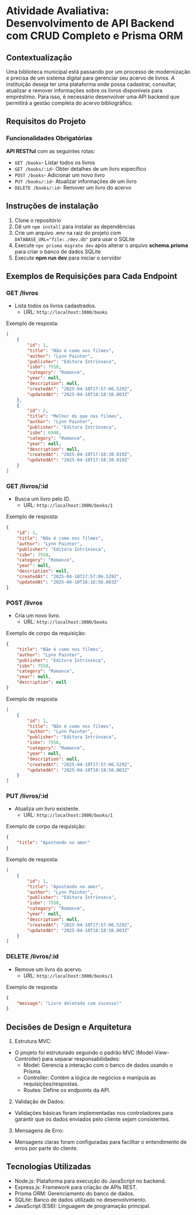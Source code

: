 # Atividade Avaliativa: Desenvolvimento de API Backend com CRUD Completo e Prisma ORM

## Contextualização

Uma biblioteca municipal está passando por um processo de modernização e precisa de um sistema digital para gerenciar seu acervo de livros. A instituição deseja ter uma plataforma onde possa cadastrar, consultar, atualizar e remover informações sobre os livros disponíveis para empréstimo. Para isso, é necessário desenvolver uma API backend que permitirá a gestão completa do acervo bibliográfico.

## Requisitos do Projeto

### Funcionalidades Obrigatórias

**API RESTful** com as seguintes rotas: 
- `GET /books`- Listar todos os livros 
- `GET /books/:id`- Obter detalhes de um livro específico 
- `POST /books`- Adicionar um novo livro 
- `PUT /books/:id`- Atualizar informações de um livro 
- `DELETE /books/:id`- Remover um livro do acervo

## Instruções de instalação

1. Clone o repositório
2. Dê um `npm install` para instalar as dependências
3. Crie um arquivo .env na raiz do projeto com `DATABASE_URL="file:./dev.db"` para usar o SQLite
4. Execute `npx prisma migrate dev` após alterar o arquivo **schema.prisma** para criar o banco de dados SQLite
5. Execute **npm run dev** para iniciar o servidor

## Exemplos de Requisições para Cada Endpoint

### GET /livros

- Lista todos os livros cadastrados.
    - URL: `http://localhost:3000/books`

Exemplo de resposta:

```json
[
    {
        "id": 1,
        "title": "Não é como nos filmes",
        "author": "Lynn Painter",
        "publisher": "Editora Intrínseca",
        "isbn": 7558,
        "category": "Romance",
        "year": null,
        "description": null,
        "createdAt": "2025-04-10T17:57:06.529Z",
        "updatedAt": "2025-04-10T18:18:56.803Z"
    },
    {
        "id": 2,
        "title": "Melhor do que nos filmes",
        "author": "Lynn Painter",
        "publisher": "Editora Intrínseca",
        "isbn": 6948,
        "category": "Romance",
        "year": null,
        "description": null,
        "createdAt": "2025-04-10T17:58:30.019Z",
        "updatedAt": "2025-04-10T17:58:30.019Z"
    }
]
```

### GET /livros/:id

- Busca um livro pelo ID.
    - URL: `http://localhost:3000/books/1`

Exemplo de resposta:

```json
{
    "id": 1,
    "title": "Não é como nos filmes",
    "author": "Lynn Painter",
    "publisher": "Editora Intrínseca",
    "isbn": 7558,
    "category": "Romance",
    "year": null,
    "description": null,
    "createdAt": "2025-04-10T17:57:06.529Z",
    "updatedAt": "2025-04-10T18:18:56.803Z"
}
```

### POST /livros

- Cria um novo livro.
    - URL: `http://localhost:3000/books`

Exemplo de corpo da requisição:

```json
{
    "title": "Não é como nos filmes",
    "author": "Lynn Painter",
    "publisher": "Editora Intrínseca",
    "isbn": 7558,
    "category": "Romance",
    "year": null,
    "description": null
}
```

Exemplo de resposta:

```json
[
    {
        "id": 1,
        "title": "Não é como nos filmes",
        "author": "Lynn Painter",
        "publisher": "Editora Intrínseca",
        "isbn": 7558,
        "category": "Romance",
        "year": null,
        "description": null,
        "createdAt": "2025-04-10T17:57:06.529Z",
        "updatedAt": "2025-04-10T18:18:56.803Z"
    }
]
```

### PUT /livros/:id

- Atualiza um livro existente.
    - URL: `http://localhost:3000/books/1`

Exemplo de corpo da requisição:

```json
{
    "title": "Apostando no amor"
}
```

Exemplo de resposta:

```json
[
    {
        "id": 1,
        "title": "Apostando no amor",
        "author": "Lynn Painter",
        "publisher": "Editora Intrínseca",
        "isbn": 7558,
        "category": "Romance",
        "year": null,
        "description": null,
        "createdAt": "2025-04-10T17:57:06.529Z",
        "updatedAt": "2025-04-10T18:18:56.803Z"
    }
]
```

### DELETE /livros/:id

- Remove um livro do acervo.
    - URL: `http://localhost:3000/books/1`

Exemplo de resposta:

```json
{
    "message": "Livro deletado com sucesso!"
}
```

## Decisões de Design e Arquitetura

1. Estrutura MVC:

- O projeto foi estruturado seguindo o padrão MVC (Model-View-Controller) para separar responsabilidades:
    - Model: Gerencia a interação com o banco de dados usando o Prisma.
    - Controller: Contém a lógica de negócios e manipula as requisições/respostas.
    - Routes: Define os endpoints da API.

2. Validação de Dados:

- Validações básicas foram implementadas nos controladores para garantir que os dados enviados pelo cliente sejam consistentes.

3. Mensagens de Erro:

- Mensagens claras foram configuradas para facilitar o entendimento de erros por parte do cliente.

## Tecnologias Utilizadas

- Node.js: Plataforma para execução do JavaScript no backend.
- Express.js: Framework para criação de APIs REST.
- Prisma ORM: Gerenciamento do banco de dados.
- SQLite: Banco de dados utilizado no desenvolvimento.
- JavaScript (ES6): Linguagem de programação principal.